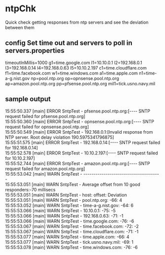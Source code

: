 # ntpChk
Quick check getting responses from ntp servers and see the deviation between them 

## config Set time out and servers to poll in servers.properties
timeoutInMillis=1000
g1=time.google.com
l1=10.10.0.1
l2=192.168.0.1
l3=192.168.0.14
l4=192.168.0.63
l5=10.10.2.197
c1=time.cloudflare.com
f1=time.facebook.com
w1=time.windows.com
a1=time.apple.com
n1=time-a-g.nist.gov
np=pool.ntp.org
op=opnsense.pool.ntp.org
ap=amazon.pool.ntp.org
pp=pfsense.pool.ntp.org
mil1=tick.usno.navy.mil

## sample output

15:55:50.337 [main] ERROR SntpTest - pfsense.pool.ntp.org:[---- SNTP request failed for pfsense.pool.ntp.org]<br>
15:55:50.360 [main] ERROR SntpTest - opnsense.pool.ntp.org:[---- SNTP request failed for opnsense.pool.ntp.org]<br>
15:55:50.549 [main] ERROR SntpTest - 192.168.0.1:[Invalid response from NTP server. Root delay violation 190.5975341796875]<br>
15:55:51.575 [main] ERROR SntpTest - 192.168.0.14:[---- SNTP request failed for 192.168.0.14]<br>
15:55:52.578 [main] ERROR SntpTest - 10.10.2.197:[---- SNTP request failed for 10.10.2.197]<br>
15:55:52.744 [main] ERROR SntpTest - amazon.pool.ntp.org:[---- SNTP request failed for amazon.pool.ntp.org]<br>
15:55:53.042 [main] WARN  SntpTest - ---------------------------------------<br>
15:55:53.051 [main] WARN  SntpTest - Average offset from 10 good responders:-70 millisecs<br>
15:55:53.051 [main] WARN  SntpTest - host:	offset:	Deviation<br>
15:55:53.051 [main] WARN  SntpTest - pool.ntp.org:	-66:	4<br>
15:55:53.052 [main] WARN  SntpTest - time-a-g.nist.gov:	-64:	6<br>
15:55:53.066 [main] WARN  SntpTest - 10.10.0.1:	-75:	-5<br>
15:55:53.066 [main] WARN  SntpTest - 192.168.0.63:	-71:	-1<br>
15:55:53.066 [main] WARN  SntpTest - time.google.com:	-76:	-6<br>
15:55:53.067 [main] WARN  SntpTest - time.facebook.com:	-72:	-2<br>
15:55:53.067 [main] WARN  SntpTest - time.cloudflare.com:	-71:	-1<br>
15:55:53.077 [main] WARN  SntpTest - time.apple.com:	-66:	4<br>
15:55:53.077 [main] WARN  SntpTest - tick.usno.navy.mil:	-69:	1<br>
15:55:53.078 [main] WARN  SntpTest - time.windows.com:	-76:	-6<br>

